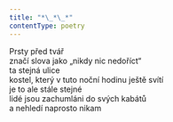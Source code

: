 ```yaml
---
title: "*\_*\_*"
contentType: poetry
---
```


<section>

Prsty před tvář  
značí slova jako „nikdy nic nedoříct“  
ta stejná ulice  
kostel, který v tuto noční hodinu ještě svítí  
je to ale stále stejné  
lidé jsou zachumláni do svých kabátů  
a nehledí naprosto nikam

</section>
